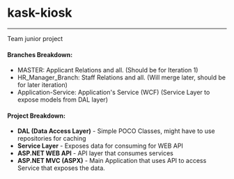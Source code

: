 # kask-kiosk
----------------
Team junior project

#### Branches Breakdown:
* MASTER:                 Applicant Relations and all.  (Should be for Iteration 1)
* HR_Manager_Branch:      Staff Relations and all.      (Will merge later, should be for later iteration)
* Application-Service:    Application's Service (WCF)   (Service Layer to expose models from DAL layer)

#### Project Breakdown:
* **DAL (Data Access Layer)** - Simple POCO Classes, might have to use repositories for caching
* **Service Layer**           - Exposes data for consuming for WEB API
* **ASP.NET WEB API**         - API layer that consumes services
* **ASP.NET MVC (ASPX)**      - Main Application that uses API to access Service that exposes the data.
